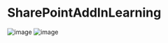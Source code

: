 # SharePointAddInLearning
![image](https://user-images.githubusercontent.com/9314578/143255822-232c8f74-c10c-4725-9bae-c44e875bed6b.png)
![image](https://user-images.githubusercontent.com/9314578/143255913-1caa7d5f-1e64-48d8-aacd-1056309bde7c.png)

